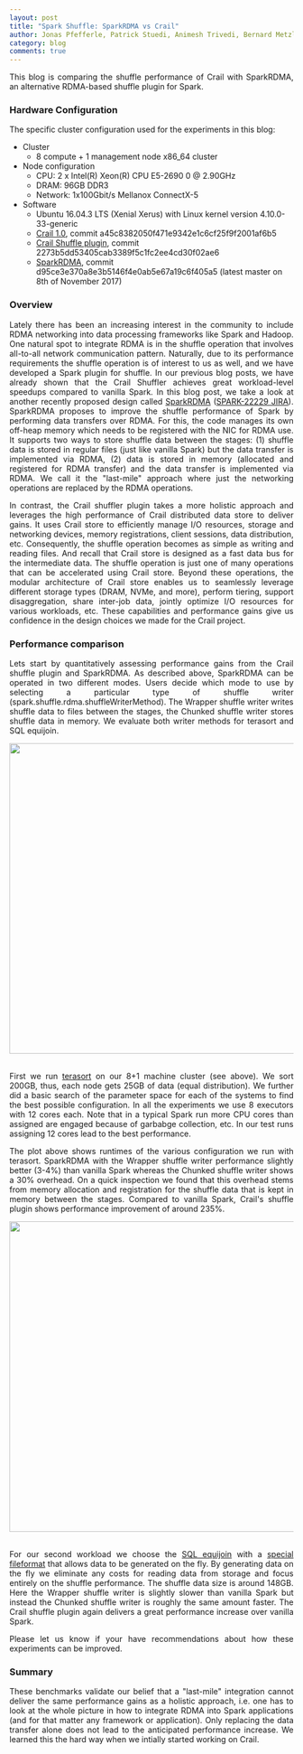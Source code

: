 ```yaml
---
layout: post
title: "Spark Shuffle: SparkRDMA vs Crail"
author: Jonas Pfefferle, Patrick Stuedi, Animesh Trivedi, Bernard Metzler, Adrian Schuepbach
category: blog
comments: true
---
```


<div style="text-align: justify">
<p>
This blog is comparing the shuffle performance of Crail with SparkRDMA, an alternative RDMA-based shuffle plugin for Spark.
</p>
</div>

### Hardware Configuration

The specific cluster configuration used for the experiments in this blog:

* Cluster
  * 8 compute + 1 management node x86_64 cluster
* Node configuration
  * CPU: 2 x Intel(R) Xeon(R) CPU E5-2690 0 @ 2.90GHz
  * DRAM: 96GB DDR3
  * Network: 1x100Gbit/s Mellanox ConnectX-5
* Software
  * Ubuntu 16.04.3 LTS (Xenial Xerus) with Linux kernel version 4.10.0-33-generic
  * <a href="https://github.com/zrlio/crail">Crail 1.0</a>, commit a45c8382050f471e9342e1c6cf25f9f2001af6b5
  * <a href="">Crail Shuffle plugin</a>, commit 2273b5dd53405cab3389f5c1fc2ee4cd30f02ae6 
  * <a href="https://github.com/Mellanox/SparkRDMA">SparkRDMA</a>, commit d95ce3e370a8e3b5146f4e0ab5e67a19c6f405a5 (latest master on 8th of November 2017)

### Overview
<div style="text-align: justify">
<p>
Lately there has been an increasing interest in the community to include RDMA networking into data processing frameworks like Spark and Hadoop. One natural spot to integrate RDMA is in the shuffle operation that involves all-to-all network communication pattern. Naturally, due to its performance requirements the shuffle operation is of interest to us as well, and we have developed a Spark plugin for shuffle. In our previous blog posts, we have already shown that the Crail Shuffler achieves great workload-level speedups compared to vanilla Spark. In this blog post, we take a look at another recently proposed design called <a href="https://github.com/Mellanox/SparkRDMA">SparkRDMA</a> (<a href="https://issues.apache.org/jira/browse/SPARK-22229">SPARK-22229 JIRA</a>). SparkRDMA proposes to improve the shuffle performance of Spark by performing data transfers over RDMA. For this, the code manages its own off-heap memory which needs to be registered with the NIC for RDMA use. It supports two ways to store shuffle data between the stages: (1) shuffle data is stored in regular files (just like vanilla Spark) but the data transfer is implemented via RDMA, (2) data is stored in memory (allocated and registered for RDMA transfer) and the data transfer is implemented via RDMA. We call it the "last-mile" approach where just the networking operations are replaced by the RDMA operations.
</p>
<p>
In contrast, the Crail shuffler plugin takes a more holistic approach and leverages the high performance of Crail distributed data store to deliver gains. It uses Crail store to efficiently manage I/O resources, storage and networking devices, memory registrations, client sessions, data distribution, etc. Consequently, the shuffle operation becomes as simple as writing and reading files. And recall that Crail store is designed as a fast data bus for the intermediate data. The shuffle operation is just one of many operations that can be accelerated using Crail store. Beyond these operations, the modular architecture of Crail store enables us to seamlessly leverage different storage types (DRAM, NVMe, and more), perform tiering, support disaggregation, share inter-job data, jointly optimize I/O resources for various workloads, etc. These capabilities and performance gains give us confidence in the design choices we made for the Crail project.
</p>
</div>

### Performance comparison
<div style="text-align: justify">
<p>Lets start by quantitatively assessing performance gains from the Crail shuffle plugin and SparkRDMA. As described above, SparkRDMA can be operated in two different modes. Users decide which mode to use by selecting a particular type of shuffle writer (spark.shuffle.rdma.shuffleWriterMethod). The Wrapper shuffle writer writes shuffle data to files between the stages, the Chunked shuffle writer stores shuffle data in memory. We evaluate both writer methods for terasort and SQL equijoin.
</p>
</div>
<div style="text-align:center"><img src ="{{ site.base }}/img/blog/rdma-shuffle/terasort.svg" width="550"/></div>
<br>
<div style="text-align: justify">
<p>
First we run <a href="https://github.com/zrlio/crail-spark-terasort">terasort</a> on our 8+1 machine cluster (see above). We sort 200GB, thus, each node gets 25GB of data (equal distribution). We further did a basic search of the parameter space for each of the systems to find the best possible configuration. In all the experiments we use 8 executors with 12 cores each. Note that in a typical Spark run more CPU cores than assigned are engaged because of garbabge collection, etc. In our test runs assigning 12 cores lead to the best performance.
</p>
<p>
The plot above shows runtimes of the various configuration we run with terasort. SparkRDMA with the Wrapper shuffle writer performance slightly better (3-4%) than vanilla Spark whereas the Chunked shuffle writer shows a 30% overhead. On a quick inspection we found that this overhead stems from memory allocation and registration for the shuffle data that is kept in memory between the stages. Compared to vanilla Spark, Crail's shuffle plugin shows performance improvement of around 235%.
</p>
</div>
<div style="text-align:center"><img src ="{{ site.base }}/img/blog/rdma-shuffle/sql.svg" width="550"/></div>
<br>

<div style="text-align: justify">
<p>
For our second workload we choose the <a href="https://github.com/zrlio/sql-benchmarks">SQL equijoin</a> with a <a href="https://github.com/zrlio/spark-nullio-fileformat">special fileformat</a> that allows data to be generated on the fly. By generating data on the fly we eliminate any costs for reading data from storage and focus entirely on the shuffle performance. The shuffle data size is around 148GB. Here the Wrapper shuffle writer is slightly slower than vanilla Spark but instead the Chunked shuffle writer is roughly the same amount faster. The Crail shuffle plugin again delivers a great performance increase over vanilla Spark.
</p>
</div>

<div style="text-align: justify">
<p>Please let us know if your have recommendations about how these experiments can be improved.</p>
</div>

### Summary

<div style="text-align: justify">
<p>
These benchmarks validate our belief that a "last-mile" integration cannot deliver the same performance gains as a holistic approach, i.e. one has to look at the whole picture in how to integrate RDMA into Spark applications (and for that matter any framework or application). Only replacing the data transfer alone does not lead to the anticipated performance increase. We learned this the hard way when we intially started working on Crail.
</p>

</div>

